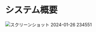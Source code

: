 # システム概要
![スクリーンショット 2024-01-26 234551](https://github.com/RAnu-0512/recommend_travel/assets/131184347/e91565e3-f2c6-4bec-be2b-538effcdfb38)
